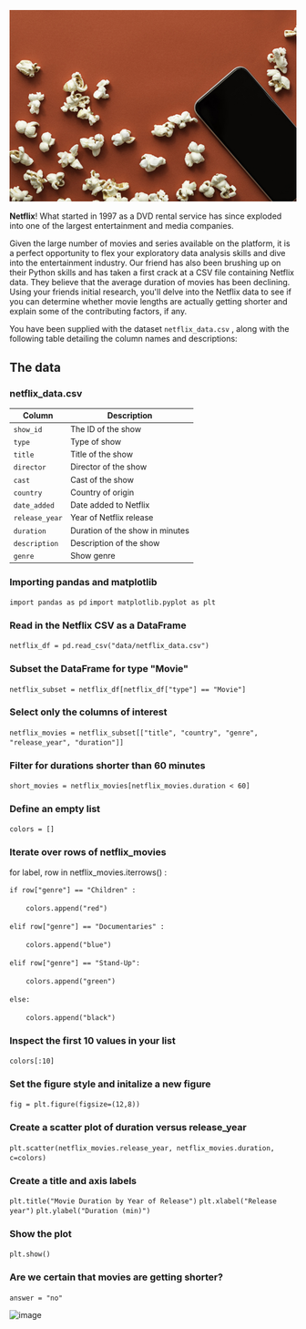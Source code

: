 ![Movie popcorn on red background](redpopcorn.jpg)

**Netflix**! What started in 1997 as a DVD rental service has since exploded into one of the largest entertainment and media companies.

Given the large number of movies and series available on the platform, it is a perfect opportunity to flex your exploratory data analysis skills and dive into the entertainment industry. Our friend has also been brushing up on their Python skills and has taken a first crack at a CSV file containing Netflix data. They believe that the average duration of movies has been declining. Using your friends initial research, you'll delve into the Netflix data to see if you can determine whether movie lengths are actually getting shorter and explain some of the contributing factors, if any.

You have been supplied with the dataset `netflix_data.csv` , along with the following table detailing the column names and descriptions:

## The data
### **netflix_data.csv**
| Column | Description |
|--------|-------------|
| `show_id` | The ID of the show |
| `type` | Type of show |
| `title` | Title of the show |
| `director` | Director of the show |
| `cast` | Cast of the show |
| `country` | Country of origin |
| `date_added` | Date added to Netflix |
| `release_year` | Year of Netflix release |
| `duration` | Duration of the show in minutes |
| `description` | Description of the show |
| `genre` | Show genre |

### Importing pandas and matplotlib
`import pandas as pd`
`import matplotlib.pyplot as plt`

### Read in the Netflix CSV as a DataFrame
`netflix_df = pd.read_csv("data/netflix_data.csv")`

### Subset the DataFrame for type "Movie"
`netflix_subset = netflix_df[netflix_df["type"] == "Movie"]`

### Select only the columns of interest
`netflix_movies = netflix_subset[["title", "country", "genre", "release_year", "duration"]]`

### Filter for durations shorter than 60 minutes
`short_movies = netflix_movies[netflix_movies.duration < 60]`

### Define an empty list
`colors = []`

### Iterate over rows of netflix_movies
for label, row in netflix_movies.iterrows() :

    if row["genre"] == "Children" :
    
        colors.append("red")
        
    elif row["genre"] == "Documentaries" :
    
        colors.append("blue")
        
    elif row["genre"] == "Stand-Up":
    
        colors.append("green")
        
    else:
    
        colors.append("black")
        
### Inspect the first 10 values in your list        
`colors[:10]`

### Set the figure style and initalize a new figure
`fig = plt.figure(figsize=(12,8))`

### Create a scatter plot of duration versus release_year
`plt.scatter(netflix_movies.release_year, netflix_movies.duration, c=colors)`

### Create a title and axis labels
`plt.title("Movie Duration by Year of Release")`
`plt.xlabel("Release year")`
`plt.ylabel("Duration (min)")`

### Show the plot
`plt.show()`

### Are we certain that movies are getting shorter?
`answer = "no"`

![image](https://github.com/slimanesedrati/Investigating-Netflix-Movies/assets/80587317/2a781250-578f-4ae7-b887-deb1d051fb1a)

